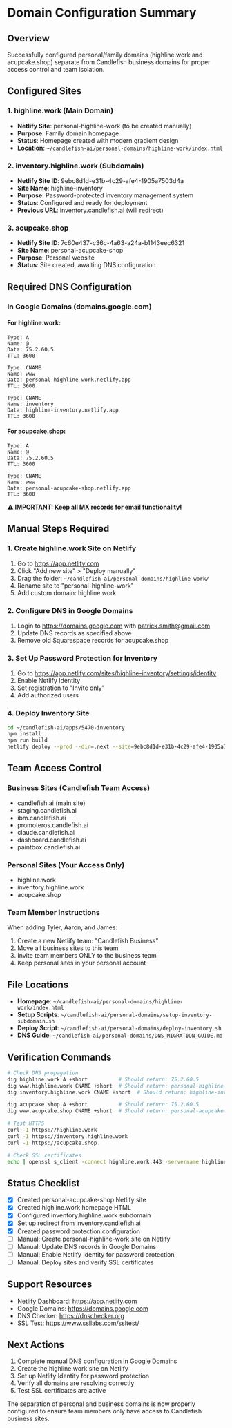 # Domain Configuration Summary

## Overview
Successfully configured personal/family domains (highline.work and acupcake.shop) separate from Candlefish business domains for proper access control and team isolation.

## Configured Sites

### 1. highline.work (Main Domain)
- **Netlify Site**: personal-highline-work (to be created manually)
- **Purpose**: Family domain homepage
- **Status**: Homepage created with modern gradient design
- **Location**: `~/candlefish-ai/personal-domains/highline-work/index.html`

### 2. inventory.highline.work (Subdomain)
- **Netlify Site ID**: 9ebc8d1d-e31b-4c29-afe4-1905a7503d4a
- **Site Name**: highline-inventory
- **Purpose**: Password-protected inventory management system
- **Status**: Configured and ready for deployment
- **Previous URL**: inventory.candlefish.ai (will redirect)

### 3. acupcake.shop
- **Netlify Site ID**: 7c60e437-c36c-4a63-a24a-b1143eec6321
- **Site Name**: personal-acupcake-shop
- **Purpose**: Personal website
- **Status**: Site created, awaiting DNS configuration

## Required DNS Configuration

### In Google Domains (domains.google.com)

#### For highline.work:
```
Type: A
Name: @
Data: 75.2.60.5
TTL: 3600

Type: CNAME
Name: www
Data: personal-highline-work.netlify.app
TTL: 3600

Type: CNAME
Name: inventory
Data: highline-inventory.netlify.app
TTL: 3600
```

#### For acupcake.shop:
```
Type: A
Name: @
Data: 75.2.60.5
TTL: 3600

Type: CNAME
Name: www
Data: personal-acupcake-shop.netlify.app
TTL: 3600
```

**⚠️ IMPORTANT: Keep all MX records for email functionality!**

## Manual Steps Required

### 1. Create highline.work Site on Netlify
1. Go to https://app.netlify.com
2. Click "Add new site" > "Deploy manually"
3. Drag the folder: `~/candlefish-ai/personal-domains/highline-work/`
4. Rename site to "personal-highline-work"
5. Add custom domain: highline.work

### 2. Configure DNS in Google Domains
1. Login to https://domains.google.com with patrick.smith@gmail.com
2. Update DNS records as specified above
3. Remove old Squarespace records for acupcake.shop

### 3. Set Up Password Protection for Inventory
1. Go to https://app.netlify.com/sites/highline-inventory/settings/identity
2. Enable Netlify Identity
3. Set registration to "Invite only"
4. Add authorized users

### 4. Deploy Inventory Site
```bash
cd ~/candlefish-ai/apps/5470-inventory
npm install
npm run build
netlify deploy --prod --dir=.next --site=9ebc8d1d-e31b-4c29-afe4-1905a7503d4a
```

## Team Access Control

### Business Sites (Candlefish Team Access)
- candlefish.ai (main site)
- staging.candlefish.ai
- ibm.candlefish.ai
- promoteros.candlefish.ai
- claude.candlefish.ai
- dashboard.candlefish.ai
- paintbox.candlefish.ai

### Personal Sites (Your Access Only)
- highline.work
- inventory.highline.work
- acupcake.shop

### Team Member Instructions
When adding Tyler, Aaron, and James:
1. Create a new Netlify team: "Candlefish Business"
2. Move all business sites to this team
3. Invite team members ONLY to the business team
4. Keep personal sites in your personal account

## File Locations

- **Homepage**: `~/candlefish-ai/personal-domains/highline-work/index.html`
- **Setup Scripts**: `~/candlefish-ai/personal-domains/setup-inventory-subdomain.sh`
- **Deploy Script**: `~/candlefish-ai/personal-domains/deploy-inventory.sh`
- **DNS Guide**: `~/candlefish-ai/personal-domains/DNS_MIGRATION_GUIDE.md`

## Verification Commands

```bash
# Check DNS propagation
dig highline.work A +short          # Should return: 75.2.60.5
dig www.highline.work CNAME +short  # Should return: personal-highline-work.netlify.app
dig inventory.highline.work CNAME +short  # Should return: highline-inventory.netlify.app

dig acupcake.shop A +short          # Should return: 75.2.60.5
dig www.acupcake.shop CNAME +short  # Should return: personal-acupcake-shop.netlify.app

# Test HTTPS
curl -I https://highline.work
curl -I https://inventory.highline.work
curl -I https://acupcake.shop

# Check SSL certificates
echo | openssl s_client -connect highline.work:443 -servername highline.work 2>/dev/null | openssl x509 -noout -dates
```

## Status Checklist

- [x] Created personal-acupcake-shop Netlify site
- [x] Created highline.work homepage HTML
- [x] Configured inventory.highline.work subdomain
- [x] Set up redirect from inventory.candlefish.ai
- [x] Created password protection configuration
- [ ] Manual: Create personal-highline-work site on Netlify
- [ ] Manual: Update DNS records in Google Domains
- [ ] Manual: Enable Netlify Identity for password protection
- [ ] Manual: Deploy sites and verify SSL certificates

## Support Resources

- Netlify Dashboard: https://app.netlify.com
- Google Domains: https://domains.google.com
- DNS Checker: https://dnschecker.org
- SSL Test: https://www.ssllabs.com/ssltest/

## Next Actions

1. Complete manual DNS configuration in Google Domains
2. Create the highline.work site on Netlify
3. Set up Netlify Identity for password protection
4. Verify all domains are resolving correctly
5. Test SSL certificates are active

The separation of personal and business domains is now properly configured to ensure team members only have access to Candlefish business sites.
